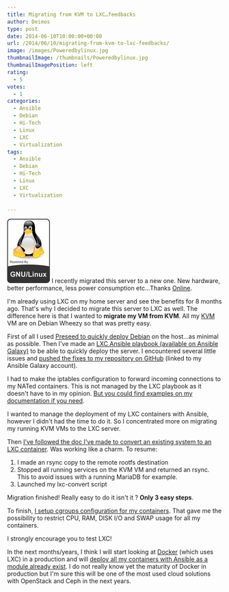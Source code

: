 ```yaml
---
title: Migrating from KVM to LXC…feedbacks
author: Deimos
type: post
date: 2014-06-10T10:00:00+00:00
url: /2014/06/10/migrating-from-kvm-to-lxc-feedbacks/
image: /images/Poweredbylinux.jpg
thumbnailImage: /thumbnails/Poweredbylinux.jpg
thumbnailImagePosition: left
rating:
  - 5
votes:
  - 1
categories:
  - Ansible
  - Debian
  - Hi-Tech
  - Linux
  - LXC
  - Virtualization
tags:
  - Ansible
  - Debian
  - Hi-Tech
  - Linux
  - LXC
  - Virtualization

---
```

![Poweredbylinux](/images/Poweredbylinux.jpg)
I recently migrated this server to a new one. New hardware, better performance, less power consumption etc...Thanks [Online](http://www.online.net/fr).

I'm already using LXC on my home server and see the benefits for 8 months ago. That's why I decided to migrate this server to LXC as well. The difference here is that I wanted to **migrate my VM from KVM**. All my [KVM](https://wiki.deimos.fr/KVM_:_Mise_en_place_de_KVM) VM are on Debian Wheezy so that was pretty easy.

First of all I used [Preseed to quickly deploy Debian](https://wiki.deimos.fr/Automatiser_une_installation_de_Debian) on the host...as minimal as possible. Then I've made an [LXC Ansible playbook (available on Ansible Galaxy)](https://galaxy.ansible.com/deimosfr/lxc/) to be able to quickly deploy the server. I encountered several little issues and [pushed the fixes to my repository on GitHub](https://github.com/deimosfr/ansible-lxc) (linked to my Ansible Galaxy account).

I had to make the iptables configuration to forward incoming connections to my NATed containers. This is not managed by the LXC playbook as it doesn't have to in my opinion. [But you could find examples on my documentation if you need](https://wiki.deimos.fr/LXC_:_Install_and_configure_the_Linux_Containers#Network).

I wanted to manage the deployment of my LXC containers with Ansible, however I didn't had the time to do it. So I concentrated more on migrating my running KVM VMs to the LXC server.

Then [I've followed the doc I've made to convert an existing system to an LXC container](https://wiki.deimos.fr/LXC_:_Install_and_configure_the_Linux_Containers#Convert.2FMigrate_a_VM.2FHost_to_a_LXC_container). Was working like a charm. To resume:

  1. I made an rsync copy to the remote rootfs destination
  2. Stopped all running services on the KVM VM and returned an rsync. This to avoid issues with a running MariaDB for example.
  3. Launched my lxc-convert script

Migration finished! Really easy to do it isn't it ? **Only 3 easy steps**.

To finish, [I setup cgroups configuration for my containers](https://wiki.deimos.fr/LXC_:_Install_and_configure_the_Linux_Containers#Container_limits_.28cgroups.29). That gave me the possibility to restrict CPU, RAM, DISK I/O and SWAP usage for all my containers.

I strongly encourage you to test LXC!

In the next months/years, I think I will start looking at [Docker](https://wiki.deimos.fr/Docker_:_manage_LXC_containers_easily_with_advanced_features) (which uses LXC) in a production and will [deploy all my containers with Ansible as a module already exist](http://docs.ansible.com/docker_module.html). I do not really know yet the maturity of Docker in production but I'm sure this will be one of the most used cloud solutions with OpenStack and Ceph in the next years.
